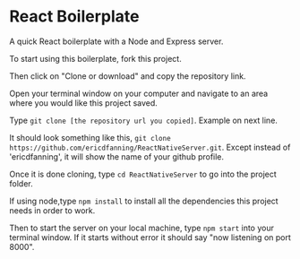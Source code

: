 # React Boilerplate

A quick React boilerplate with a Node and Express server.

To start using this boilerplate, fork this project. 

Then click on "Clone or download" and copy the repository link. 

Open your terminal window on your computer and navigate to an area where you would like this project saved.

Type ```git clone [the repository url you copied]```. Example on next line.

It should look something like this, ```git clone https://github.com/ericdfanning/ReactNativeServer.git```. Except instead of 'ericdfanning', it will show the name of your github profile.

Once it is done cloning, type ```cd ReactNativeServer``` to go into the project folder.

If using node,type ```npm install``` to install all the dependencies this project needs in order to work.

Then to start the server on your local machine, type ```npm start``` into your terminal window. If it starts without error it should say "now listening on port 8000". 
